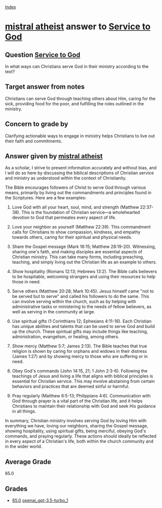
[Index](../../../index.md)
# [mistral atheist](../../answering_models/mistral_atheist.md) answer to [Service to God](../../questions/Service_to_God.md)

## Question [Service to God](../../questions/Service_to_God.md)
In what ways can Christians serve God in their ministry according to the text?

## Target answer from notes
Christians can serve God through teaching others about Him, caring for the sick, providing food for the poor, and fulfilling the roles outlined in the ministry.

## Concern to grade by
Clarifying actionable ways to engage in ministry helps Christians to live out their faith and commitments.

## Answer given by [mistral atheist](../../answering_models/mistral_atheist.md)
 As a scholar, I strive to present information accurately and without bias, and I will do so here by discussing the biblical descriptions of Christian service and ministry as understood within the context of Christianity.

The Bible encourages followers of Christ to serve God through various means, primarily by living out the commandments and principles found in the Scriptures. Here are a few examples:

1. Love God with all your heart, soul, mind, and strength (Matthew 22:37-38). This is the foundation of Christian service—a wholehearted devotion to God that permeates every aspect of life.

2. Love your neighbor as yourself (Matthew 22:39). This commandment calls for Christians to show compassion, kindness, and empathy towards others, caring for their spiritual and physical needs.

3. Share the Gospel message (Mark 16:15; Matthew 28:19-20). Witnessing, sharing one's faith, and making disciples are essential aspects of Christian ministry. This can take many forms, including preaching, teaching, and simply living out the Christian life as an example to others.

4. Show hospitality (Romans 12:13; Hebrews 13:2). The Bible calls believers to be hospitable, welcoming strangers and using their resources to help those in need.

5. Serve others (Matthew 20:28; Mark 10:45). Jesus himself came "not to be served but to serve" and called his followers to do the same. This can involve serving within the church, such as by helping with administrative tasks or ministering to the needs of fellow believers, as well as serving in the community at large.

6. Use spiritual gifts (1 Corinthians 12; Ephesians 4:11-16). Each Christian has unique abilities and talents that can be used to serve God and build up the church. These spiritual gifts may include things like teaching, administration, evangelism, or healing, among others.

7. Show mercy (Matthew 5:7; James 2:13). The Bible teaches that true religion is shown by caring for orphans and widows in their distress (James 1:27) and by showing mercy to those who are suffering or in need.

8. Obey God's commands (John 14:15, 21; 1 John 2:3-6). Following the teachings of Jesus and living a life that aligns with biblical principles is essential for Christian service. This may involve abstaining from certain behaviors and practices that are deemed sinful or harmful.

9. Pray regularly (Matthew 6:5-13; Philippians 4:6). Communication with God through prayer is a vital part of the Christian life, and it helps Christians to maintain their relationship with God and seek His guidance in all things.

In summary, Christian ministry involves serving God by loving Him with everything we have, loving our neighbors, sharing the Gospel message, showing hospitality, using spiritual gifts, being merciful, obeying God's commands, and praying regularly. These actions should ideally be reflected in every aspect of a Christian's life, both within the church community and in the wider world.

## Average Grade
85.0

## Grades
 * [85.0](./Service_to_God_grades/openai_gpt-3.5-turbo_1.md) [openai_gpt-3.5-turbo_1](../../grading_models/openai_gpt-3.5-turbo_1.md)
